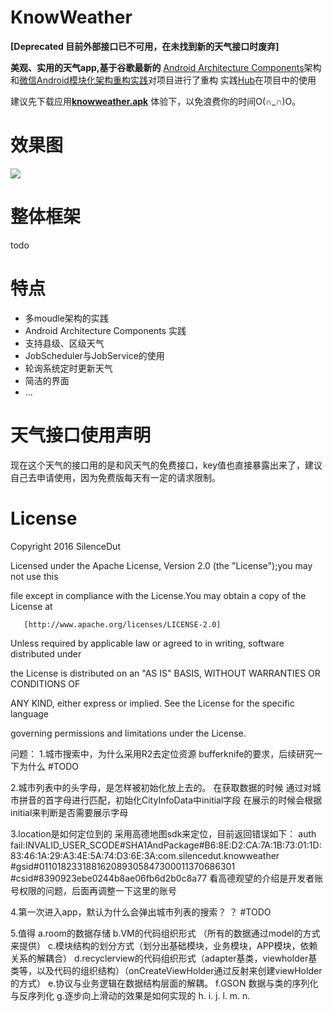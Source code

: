 
# KnowWeather
**[Deprecated 目前外部接口已不可用，在未找到新的天气接口时废弃]**

**美观、实用的天气app,基于谷歌最新的**
[Android Architecture Components](https://developer.android.com/topic/libraries/architecture/index.html)架构和[微信Android模块化架构重构实践](https://mp.weixin.qq.com/s?__biz=MzAwNDY1ODY2OQ==&mid=2649286672&idx=1&sn=4d9db00c496fcafd1d3e01d69af083f9)对项目进行了重构
实践[Hub](https://github.com/SilenceDut/Hub)在项目中的使用


建议先下载应用[**knowweather.apk**](https://github.com/SilenceDut/KnowWeather/blob/master/apk/knowweather.apk?raw=true) 体验下，以免浪费你的时间O(∩_∩)O。

# 效果图
![](http://ww2.sinaimg.cn/large/006y8lVagw1faiecmxxx2j312w0dwtci.jpg)

# 整体框架

todo



# 特点
 * 多moudle架构的实践
 * Android Architecture Components 实践
 * 支持县级、区级天气
 * JobScheduler与JobService的使用
 * 轮询系统定时更新天气
 * 简洁的界面
 * ...
 

 
# 天气接口使用声明
 
现在这个天气的接口用的是和风天气的免费接口，key值也直接暴露出来了，建议自己去申请使用，因为免费版每天有一定的请求限制。
 

# License

Copyright 2016 SilenceDut

Licensed under the Apache License, Version 2.0 (the "License");you may not use this 

file except in compliance with the License.You may obtain a copy of the License at

       [http://www.apache.org/licenses/LICENSE-2.0]

Unless required by applicable law or agreed to in writing, software distributed under 

the License is distributed on an "AS IS" BASIS, WITHOUT WARRANTIES OR CONDITIONS OF 

ANY KIND, either express or implied. See the License for the specific language 

governing permissions and limitations under the License.



问题：
1.城市搜索中，为什么采用R2去定位资源
bufferknife的要求，后续研究一下为什么
#TODO

2.城市列表中的头字母，是怎样被初始化放上去的。
在获取数据的时候
通过对城市拼音的首字母进行匹配，初始化CityInfoData中initial字段
在展示的时候会根据initial来判断是否需要展示字母

3.location是如何定位到的
采用高德地图sdk来定位，目前返回错误如下：
auth fail:INVALID_USER_SCODE#SHA1AndPackage#B6:8E:D2:CA:7A:1B:73:01:1D:83:46:1A:29:A3:4E:5A:74:D3:6E:3A:com.silencedut.knowweather #gsid#011018233188162089305847300011370686301 #csid#8390923ebe0244b8ae06fb6d2b0c8a77
看高德观望的介绍是开发者账号权限的问题，后面再调整一下这里的账号

4.第一次进入app，默认为什么会弹出城市列表的搜索？
？
#TODO


5.值得
a.room的数据存储
b.VM的代码组织形式 （所有的数据通过model的方式来提供）
c.模块结构的划分方式（划分出基础模块，业务模块，APP模块，依赖关系的解耦合）
d.recyclerview的代码组织形式（adapter基类，viewholder基类等，以及代码的组织结构）（onCreateViewHolder通过反射来创建viewHolder的方式）
e.协议与业务逻辑在数据结构层面的解耦。
f.GSON 数据与类的序列化与反序列化
g.逐步向上滑动的效果是如何实现的
h.
i.
j.
l.
m.
n.

